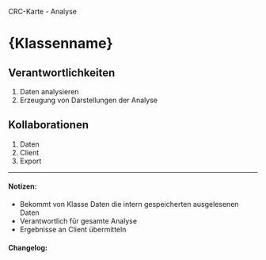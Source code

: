 CRC-Karte - Analyse

# {Klassenname}
## Verantwortlichkeiten
<!-- Wissen, welches verwaltet und angeboten wird, Aktion die angeboten werden, öffentliche Leistung -->
<!-- "Walkthrough" -> Szenarien zur Anwendung des Systems -->
<!-- Nichts, was eine andere Klasse machen könnte -->
<!-- Die Sachen die die Klasse macht -> keiner anderen Klasse geben -->
<!-- zentrale Verantwortlichkeiten vs verteilt -->
1. Daten analysieren
2. Erzeugung von Darstellungen der Analyse

## Kollaborationen
<!-- Kann die Klasse die Verantwortlichkeiten selbstädnig erfüllen? Was benötigt sie von welcher Klasse? -->
<!-- Was weiß die Klasse? Welche anderen Klassen benötigen die Informationen? -->
1. Daten
2. Client
3. Export

---
#### Notizen:
<!-- Hier Notizen zum Denkprozess, Hintergrundgedanken, Klarstellungen hinzufügen  -->
-  Bekommt von Klasse Daten die intern gespeicherten ausgelesenen Daten
-  Verantwortlich für gesamte Analyse
-  Ergebnisse an Client übermitteln

#### Changelog:
<!-- Hier eventuelle Abänderungen dokumentieren -->
